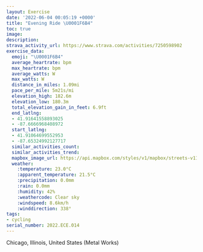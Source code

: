 ```yaml
---
layout: Exercise
date: '2022-06-04 00:05:19 +0000'
title: "Evening Ride \U0001F6B4"
toc: true
image:
description:
strava_activity_url: https://www.strava.com/activities/7250598902
exercise_data:
  emoji: "\U0001F6B4"
  average_heartrate: bpm
  max_heartrate: bpm
  average_watts: W
  max_watts: W
  distance_in_miles: 1.09mi
  pace_per_mile: 5m21s/mi
  elevation_high: 182.6m
  elevation_low: 180.3m
  total_elevation_gain_in_feet: 6.9ft
  end_latlng:
  - 41.91641558893025
  - -87.6666968408972
  start_latlng:
  - 41.91064699552953
  - -87.65324992127717
  similar_activities_count:
  similar_activities_trend:
  mapbox_image_url: https://api.mapbox.com/styles/v1/mapbox/streets-v11/static/path-5+787af2-1.0(otx~Fxw~uOIQ%40HMAIECIBABG%3FUE%40ADYLUBGCSBGGO%40OAB%3FGDGEC%3FQHBDGBY%3FKAKGYAKEm%40EGEa%40CKFU%3FgBPSFw%40DYFEF%3FLKZOLOXIHw%40xACIGHOb%40s%40x%40Yl%40_%40XEPo%40%7C%40IZG%40GLa%40d%40c%40bAG%3FCHKDUb%40UVUb%40IVu%40bAKTYb%40AHIFi%40v%40KXe%40n%40e%40%5CX%5CNHCHDhAGV%3FlABl%40%3F%5E%40v%40JvACL%40ZA%60%40F%5E%40ZGjABj%40EXBzAA%5E%40dA%3FLEJ%40PArABjARfAC%5CPp%40TtALh%40NtALp%40XjCHND%40IIFGCG%40E),pin-s-s+e5b22e(-87.65325,41.91064),pin-s-f+89ae00(-87.66669999999996,41.91640999999996)/auto/800x800?access_token=pk.eyJ1Ijoiam9zaGJlY2ttYW4iLCJhIjoiY205eWR2aDd1MWZ6djJrbXc4a3M0bWZleiJ9.XiG9OWkNcZk2QzjJbxLB4A
  weather:
    :temperature: 23.0°C
    :apparent_temperature: 21.5°C
    :precipitation: 0.0mm
    :rain: 0.0mm
    :humidity: 42%
    :weathercode: Clear sky
    :windspeed: 8.6km/h
    :winddirection: 338°
tags:
- cycling
serial_number: 2022.ECE.014
---
```

Chicago, Illinois, United States (Metal Works)
